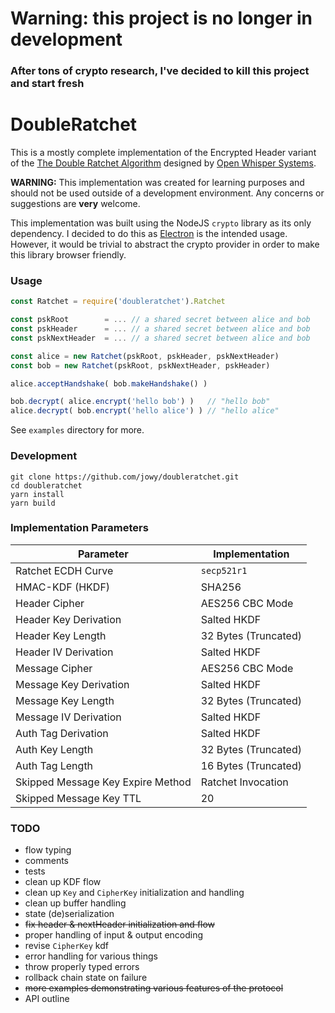 # Warning: this project is no longer in development
### After tons of crypto research, I've decided to kill this project and start fresh

# DoubleRatchet

This is a mostly complete implementation of the Encrypted Header variant of the [The Double Ratchet Algorithm](https://whispersystems.org/docs/specifications/doubleratchet/#ref-rfc2315) designed by [Open Whisper Systems](https://whispersystems.org).

**WARNING:** This implementation was created for learning purposes and should not be used outside of a development environment. Any concerns or suggestions are **very** welcome.

This implementation was built using the NodeJS `crypto` library as its only dependency. I decided to do this as [Electron](https://github.com/electron/electron) is the intended usage. However, it would be trivial to abstract the crypto provider in order to make this library browser friendly.

### Usage

```js
const Ratchet = require('doubleratchet').Ratchet

const pskRoot        = ... // a shared secret between alice and bob
const pskHeader      = ... // a shared secret between alice and bob
const pskNextHeader  = ... // a shared secret between alice and bob

const alice = new Ratchet(pskRoot, pskHeader, pskNextHeader)
const bob = new Ratchet(pskRoot, pskNextHeader, pskHeader)

alice.acceptHandshake( bob.makeHandshake() )

bob.decrypt( alice.encrypt('hello bob') )   // "hello bob"
alice.decrypt( bob.encrypt('hello alice') ) // "hello alice"
```

See `examples` directory for more.

### Development
```
git clone https://github.com/jowy/doubleratchet.git
cd doubleratchet
yarn install
yarn build
```

### Implementation Parameters

| Parameter | Implementation |
| -------- | -------- |
| Ratchet ECDH Curve | `secp521r1` |
| HMAC-KDF (HKDF) | SHA256 |
| Header Cipher | AES256 CBC Mode |
| Header Key Derivation | Salted HKDF |
| Header Key Length | 32 Bytes (Truncated) |
| Header IV Derivation | Salted HKDF |
| Message Cipher | AES256 CBC Mode |
| Message Key Derivation | Salted HKDF |
| Message Key Length | 32 Bytes (Truncated) |
| Message IV Derivation | Salted HKDF |
| Auth Tag Derivation | Salted HKDF |
| Auth Key Length | 32 Bytes (Truncated) |
| Auth Tag Length | 16 Bytes (Truncated) |
| Skipped Message Key Expire Method | Ratchet Invocation |
| Skipped Message Key TTL | 20 |

### TODO

- flow typing
- comments
- tests
- clean up KDF flow
- clean up `Key` and `CipherKey` initialization and handling
- clean up buffer handling
- state (de)serialization
- ~~fix header & nextHeader initialization and flow~~
- proper handling of input & output encoding
- revise `CipherKey` kdf
- error handling for various things
- throw properly typed errors
- rollback chain state on failure
- ~~more examples demonstrating various features of the protocol~~
- API outline
